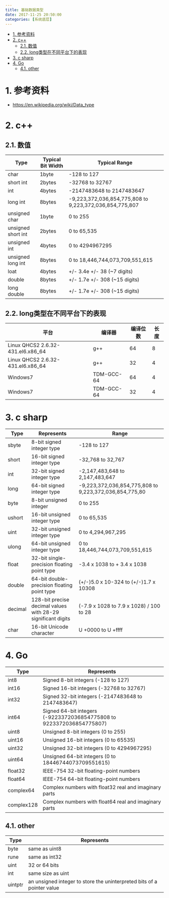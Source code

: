 ```yaml
---
title: 基础数据类型
date: 2017-11-25 20:50:00
categories: [系统底层]
---
```


<!-- TOC -->

- [1. 参考资料](#1-参考资料)
- [2. c++](#2-c)
    - [2.1. 数值](#21-数值)
    - [2.2. long类型在不同平台下的表现](#22-long类型在不同平台下的表现)
- [3. c sharp](#3-c-sharp)
- [4. Go](#4-go)
    - [4.1. other](#41-other)

<!-- /TOC -->


<a id="markdown-1-参考资料" name="1-参考资料"></a>
# 1. 参考资料

* https://en.wikipedia.org/wiki/Data_type

<a id="markdown-2-c" name="2-c"></a>
# 2. c++

<a id="markdown-21-数值" name="21-数值"></a>
## 2.1. 数值

Type|	Typical Bit Width|	Typical Range
-|-|-
char	|1byte|	-128 to 127
short int	|2bytes	|-32768 to 32767
int|	4bytes	|-2147483648 to 2147483647
long int|	8bytes	|-9,223,372,036,854,775,808 to 9,223,372,036,854,775,807
unsigned char|	1byte	|0 to 255
unsigned short int|	2bytes|	0 to 65,535
unsigned int|	4bytes	|0 to 4294967295
unsigned long int|	8bytes	|0 to 18,446,744,073,709,551,615
loat	|4bytes	|+/- 3.4e +/- 38 (~7 digits)
double	|8bytes|	+/- 1.7e +/- 308 (~15 digits)
long double|	8bytes|	+/- 1.7e +/- 308 (~15 digits)

<a id="markdown-22-long类型在不同平台下的表现" name="22-long类型在不同平台下的表现"></a>
## 2.2. long类型在不同平台下的表现

平台	|编译器	|编译位数	|长度
-|-|-|-
Linux QHCS2 2.6.32-431.el6.x86_64|	g++	|64|	8
Linux QHCS2 2.6.32-431.el6.x86_64|	g++|	32	|4
Windows7|	TDM-GCC-64|	64	|4
Windows7|	TDM-GCC-64	|32	|4


<a id="markdown-3-c-sharp" name="3-c-sharp"></a>
# 3. c sharp

Type	|Represents	|Range
-|-|-
sbyte	|8-bit signed integer type|	-128 to 127
short	|16-bit signed integer type	|-32,768 to 32,767
int	|32-bit signed integer type|	-2,147,483,648 to 2,147,483,647
long|	64-bit signed integer type|	-9,223,372,036,854,775,808 to 9,223,372,036,854,775,80
byte	|8-bit unsigned integer	|0 to 255
ushort	|16-bit unsigned integer type	|0 to 65,535
uint	|32-bit unsigned integer type	|0 to 4,294,967,295
ulong	|64-bit unsigned integer type	|0 to 18,446,744,073,709,551,615
float	|32-bit single-precision floating point type|	-3.4 x 1038 to + 3.4 x 1038
double	|64-bit double-precision floating point type|	(+/-)5.0 x 10-324 to (+/-)1.7 x 10308
decimal	|128-bit precise decimal values with 28-29 significant digits|	(-7.9 x 1028 to 7.9 x 1028) / 100 to 28
char	|16-bit Unicode character	|U +0000 to U +ffff

<a id="markdown-4-go" name="4-go"></a>
# 4. Go

Type	|Represents
-|-
int8	|Signed 8-bit integers (-128 to 127)
int16	|Signed 16-bit integers (-32768 to 32767)
int32	|Signed 32-bit integers (-2147483648 to 2147483647)
int64	|Signed 64-bit integers (-9223372036854775808 to 9223372036854775807)
uint8	|Unsigned 8-bit integers (0 to 255)
uint16	|Unsigned 16-bit integers (0 to 65535)
uint32	|Unsigned 32-bit integers (0 to 4294967295)
uint64	|Unsigned 64-bit integers (0 to 18446744073709551615)
float32	|IEEE-754 32-bit floating-point numbers
float64|	IEEE-754 64-bit floating-point numbers
complex64	|Complex numbers with float32 real and imaginary parts
complex128|	Complex numbers with float64 real and imaginary parts

<a id="markdown-41-other" name="41-other"></a>
## 4.1. other

Type	|Represents
-|-
byte	|same as uint8
rune	|same as int32
uint	|32 or 64 bits
int	|same size as uint
uintptr|	an unsigned integer to store the uninterpreted bits of a pointer value

